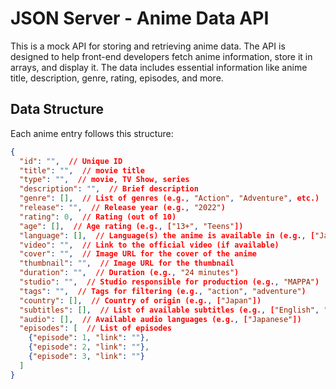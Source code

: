 # JSON Server - Anime Data API

This is a mock API for storing and retrieving anime data. The API is designed to help front-end developers fetch anime information, store it in arrays, and display it. The data includes essential information like anime title, description, genre, rating, episodes, and more.

## Data Structure

Each anime entry follows this structure:

```json
{
  "id": "",  // Unique ID
  "title": "",  // movie title
  "type": "",  // movie, TV Show, series
  "description": "",  // Brief description
  "genre": [],  // List of genres (e.g., "Action", "Adventure", etc.)
  "release": "",  // Release year (e.g., "2022")
  "rating": 0,  // Rating (out of 10)
  "age": [],  // Age rating (e.g., ["13+", "Teens"])
  "language": [],  // Language(s) the anime is available in (e.g., ["Japanese"])
  "video": "",  // Link to the official video (if available)
  "cover": "",  // Image URL for the cover of the anime
  "thumbnail": "",  // Image URL for the thumbnail
  "duration": "",  // Duration (e.g., "24 minutes")
  "studio": "",  // Studio responsible for production (e.g., "MAPPA")
  "tags": "",  // Tags for filtering (e.g., "action", "adventure")
  "country": [],  // Country of origin (e.g., ["Japan"])
  "subtitles": [],  // List of available subtitles (e.g., ["English", "Spanish"])
  "audio": [],  // Available audio languages (e.g., ["Japanese"])
  "episodes": [  // List of episodes
    {"episode": 1, "link": ""},
    {"episode": 2, "link": ""},
    {"episode": 3, "link": ""}
  ]
}
